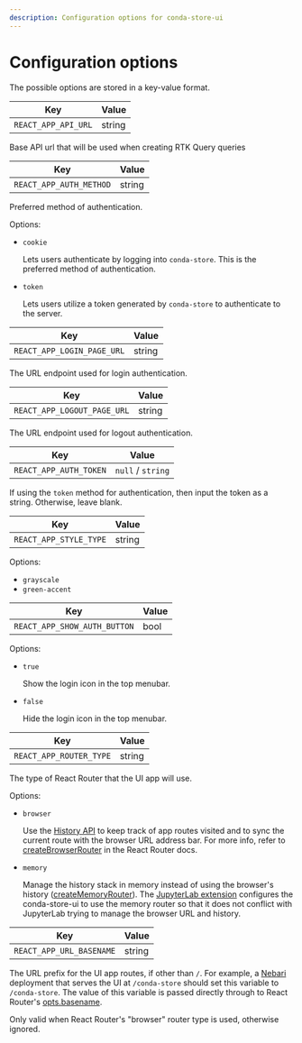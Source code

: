 ```yaml
---
description: Configuration options for conda-store-ui
---
```


# Configuration options

The possible options are stored in a key-value format.

| Key                | Value  |
|--------------------|--------|
|`REACT_APP_API_URL` | string |

Base API url that will be used when creating RTK Query queries

| Key                    | Value  |
|------------------------|--------|
|`REACT_APP_AUTH_METHOD` | string |

Preferred method of authentication.

Options:

* `cookie`

  Lets users authenticate by logging into `conda-store`. This is the preferred method of authentication.
* `token`

  Lets users utilize a token generated by `conda-store` to authenticate to the server.

| Key                       | Value  |
|---------------------------|--------|
|`REACT_APP_LOGIN_PAGE_URL` | string |

The URL endpoint used for login authentication.

| Key                        | Value  |
|----------------------------|--------|
|`REACT_APP_LOGOUT_PAGE_URL` | string |

The URL endpoint used for logout authentication.

| Key                    | Value              |
|------------------------|--------------------|
|`REACT_APP_AUTH_TOKEN`  | `null` / `string`  |

If using the `token` method for authentication, then input the token as a string.
Otherwise, leave blank.

| Key                       | Value  |
|---------------------------|--------|
|`REACT_APP_STYLE_TYPE`     | string |

Options:

* `grayscale`
* `green-accent`

| Key                        | Value  |
|----------------------------|--------|
|`REACT_APP_SHOW_AUTH_BUTTON`|  bool  |

Options:

* `true`

  Show the login icon in the top menubar.
* `false`

  Hide the login icon in the top menubar.

| Key                   | Value  |
|-----------------------|--------|
|`REACT_APP_ROUTER_TYPE`| string |

The type of React Router that the UI app will use.

Options:

* `browser`

  Use the [History
  API](https://developer.mozilla.org/en-US/docs/Web/API/History_API) to keep
  track of app routes visited and to sync the current route with the browser URL
  address bar. For more info, refer to
  [createBrowserRouter](https://reactrouter.com/en/main/routers/create-browser-router)
  in the React Router docs.

* `memory`

  Manage the history stack in memory instead of using the browser's history
  ([createMemoryRouter](https://reactrouter.com/en/main/routers/create-memory-router)).
  The [JupyterLab extension][jupyterlab-extension] configures the conda-store-ui to
  use the memory router so that it does not conflict with JupyterLab trying to
  manage the browser URL and history.

| Key                    | Value  |
|------------------------|--------|
|`REACT_APP_URL_BASENAME`| string |

The URL prefix for the UI app routes, if other than `/`. For example, a
[Nebari](https://github.com/nebari-dev/nebari) deployment that serves the UI at
`/conda-store` should set this variable to `/conda-store`. The value of this
variable is passed directly through to React Router's
[opts.basename](https://reactrouter.com/en/main/routers/create-browser-router#optsbasename).

Only valid when React Router's "browser" router type is used, otherwise ignored.

<!-- Internal links -->
[jupyterlab-extension]: /jupyterlab-conda-store/introduction
